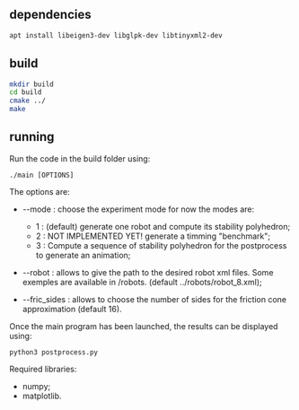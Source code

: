 ## dependencies

```bash
apt install libeigen3-dev libglpk-dev libtinyxml2-dev
```

## build

```bash
mkdir build
cd build
cmake ../
make
```

## running

Run the code in the build folder using:
```
./main [OPTIONS]
```
The options are:
* --mode : choose the experiment mode for now the modes are:
  * 1 : (default) generate one robot and compute its stability polyhedron;
  * 2 : NOT IMPLEMENTED YET! generate a timming "benchmark";
  * 3 : Compute a sequence of stability polyhedron for the postprocess to generate an animation;

* --robot : allows to give the path to the desired robot xml files. Some exemples are available in /robots. (default ../robots/robot_8.xml);
* --fric_sides : allows to choose the number of sides for the friction cone approximation (default 16).


Once the main program has been launched, the results can be displayed using:
```
python3 postprocess.py
```
Required libraries:
* numpy;
* matplotlib.
